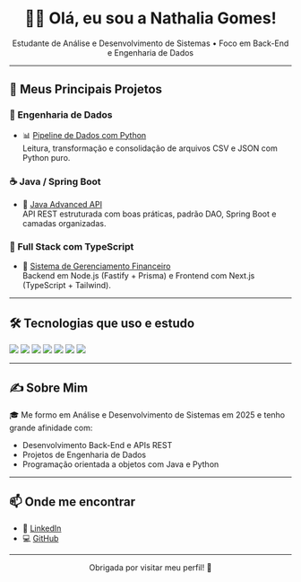 <h1 align="center">👩‍💻 Olá, eu sou a Nathalia Gomes!</h1>
<p align="center">
  Estudante de Análise e Desenvolvimento de Sistemas • Foco em Back-End e Engenharia de Dados
</p>

---

## 🚀 Meus Principais Projetos

### 🔧 Engenharia de Dados
- 📊 [Pipeline de Dados com Python]((https://github.com/nathaliagmsss/pipeline-dados.git))  
  Leitura, transformação e consolidação de arquivos CSV e JSON com Python puro.

### ☕ Java / Spring Boot
- 🔄 [Java Advanced API](https://github.com/nathaliagmsss/fonte_viva_api.git)  
  API REST estruturada com boas práticas, padrão DAO, Spring Boot e camadas organizadas.

### 🧩 Full Stack com TypeScript
- 💸 [Sistema de Gerenciamento Financeiro](https://github.com/nathaliagmsss/gerenciamento-financeiro.git)  
  Backend em Node.js (Fastify + Prisma) e Frontend com Next.js (TypeScript + Tailwind).

---

## 🛠️ Tecnologias que uso e estudo

<p align="left">
  <img src="https://img.shields.io/badge/Java-ED8B00?style=for-the-badge&logo=java&logoColor=white" />
  <img src="https://img.shields.io/badge/SpringBoot-6DB33F?style=for-the-badge&logo=springboot&logoColor=white" />
  <img src="https://img.shields.io/badge/Python-3776AB?style=for-the-badge&logo=python&logoColor=white" />
  <img src="https://img.shields.io/badge/Node.js-339933?style=for-the-badge&logo=nodedotjs&logoColor=white" />
  <img src="https://img.shields.io/badge/TypeScript-3178C6?style=for-the-badge&logo=typescript&logoColor=white" />
  <img src="https://img.shields.io/badge/Next.js-000000?style=for-the-badge&logo=nextdotjs&logoColor=white" />
  <img src="https://img.shields.io/badge/Prisma-2D3748?style=for-the-badge&logo=prisma&logoColor=white" />
</p>

---

## ✍️ Sobre Mim

🎓 Me formo em Análise e Desenvolvimento de Sistemas em 2025 e tenho grande afinidade com:

- Desenvolvimento Back-End e APIs REST
- Projetos de Engenharia de Dados
- Programação orientada a objetos com Java e Python

---

## 📫 Onde me encontrar

- 💼 [LinkedIn](https://www.linkedin.com/in/nathaliagmsss)
- 💻 [GitHub](https://github.com/nathaliagmsss)

---

<p align="center">
  Obrigada por visitar meu perfil! 🌟
</p>
